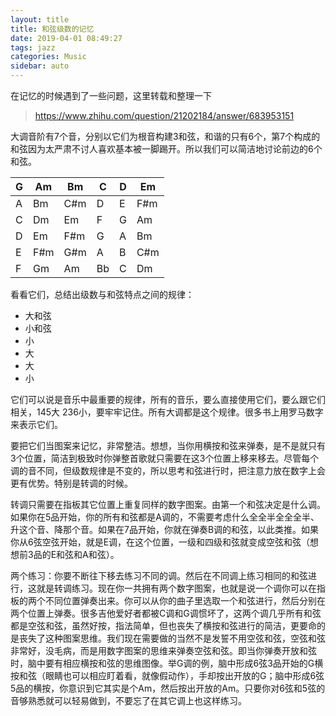 ```yaml
---
layout: title
title: 和弦级数的记忆
date: 2019-04-01 08:49:27
tags: jazz
categories: Music
sidebar: auto
---
```


在记忆的时候遇到了一些问题，这里转载和整理一下 

> https://www.zhihu.com/question/21202184/answer/683953151 

大调音阶有7个音，分别以它们为根音构建3和弦，和谐的只有6个，第7个构成的和弦因为太严肃不讨人喜欢基本被一脚踢开。所以我们可以简洁地讨论前边的6个和弦。

| G | Am  | Bm  | C  | D | Em  |
|---|-----|-----|----|---|-----|
| A | Bm  | C#m | D  | E | F#m |
| C | Dm  | Em  | F  | G | Am  |
| D | Em  | F#m | G  | A | Bm  |
| E | F#m | G#m | A  | B | C#m |
| F | Gm  | Am  | Bb | C | Dm  |

看看它们，总结出级数与和弦特点之间的规律：

+ 大和弦
+ 小和弦
+ 小
+ 大
+ 大
+ 小

它们可以说是音乐中最重要的规律，所有的音乐，要么直接使用它们，要么跟它们相关，145大 236小，要牢牢记住。所有大调都是这个规律。很多书上用罗马数字来表示它们。

要把它们当图案来记忆，非常整洁。想想，当你用横按和弦来弹奏，是不是就只有3个位置，简洁到极致时你弹整首歌就只需要在这3个位置上移来移去。尽管每个调的音不同，但级数规律是不变的，所以思考和弦进行时，把注意力放在数字上会更有优势。特别是转调的时候。

转调只需要在指板其它位置上重复同样的数字图案。由第一个和弦决定是什么调。如果你在5品开始，你的所有和弦都是A调的，不需要考虑什么全全半全全全半、升这个音、降那个音。如果在7品开始，你就在弹奏B调的和弦，以此类推。如果你从6弦空弦开始，就是E调，在这个位置，一级和四级和弦就变成空弦和弦（想想前3品的E和弦和A和弦）。

两个练习：你要不断往下移去练习不同的调。然后在不同调上练习相同的和弦进行，这就是转调练习。现在你一共拥有两个数字图案，也就是说一个调你可以在指板的两个不同位置弹奏出来。你可以从你的曲子里选取一个和弦进行，然后分别在两个位置上弹奏。很多吉他爱好者都被C调和G调惯坏了，这两个调几乎所有和弦都是空弦和弦，虽然好按，指法简单，但也丧失了横按和弦进行的简洁，更要命的是丧失了这种图案思维。我们现在需要做的当然不是发誓不用空弦和弦，空弦和弦非常好，没毛病，而是用数字图案的思维来弹奏空弦和弦。即当你弹奏开放和弦时，脑中要有相应横按和弦的思维图像。举G调的例，脑中形成6弦3品开始的G横按和弦（眼睛也可以相应盯着看，就像假动作），手却按出开放的G；脑中形成6弦5品的横按，你意识到它其实是个Am，然后按出开放的Am。只要你对6弦和5弦的音够熟悉就可以轻易做到，不要忘了在其它调上也这样练习。